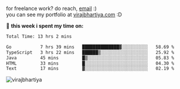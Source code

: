 for freelance work? do reach, [email](mailto:vlbhartiya@gmail.com) :)<br/>
you can see my portfolio at [virajbhartiya.com](https://virajbhartiya.com) :D<br/>


🚀 **this week i spent my time on:**

<!--START_SECTION:waka-->

```txt
Total Time: 13 hrs 2 mins

Go           7 hrs 39 mins   ██████████████▓░░░░░░░░░░   58.69 %
TypeScript   3 hrs 22 mins   ██████▒░░░░░░░░░░░░░░░░░░   25.92 %
Java         45 mins         █▒░░░░░░░░░░░░░░░░░░░░░░░   05.83 %
HTML         33 mins         █░░░░░░░░░░░░░░░░░░░░░░░░   04.30 %
Text         17 mins         ▓░░░░░░░░░░░░░░░░░░░░░░░░   02.19 %
```

<!--END_SECTION:waka-->

<p align="left"> <img src="https://komarev.com/ghpvc/?username=virajbhartiya&color=blue" alt="virajbhartiya" /> </p>
